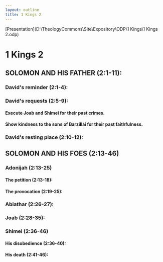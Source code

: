 ```yaml
---
layout: outline
title: 1 Kings 2
---
```

[Presentation](D:\TheologyCommons\Site\Expository\ODP\1 Kings\1 Kings 2.odp)
# 1 Kings 2 
## SOLOMON AND HIS FATHER (2:1-11): 
###  David\'s reminder (2:1-4): 
###  David\'s requests (2:5-9): 
####  Execute Joab and Shimei for their past crimes. 
####  Show kindness to the sons of Barzillai for their past faithfulness. 
###  David\'s resting place (2:10-12): 
## SOLOMON AND HIS FOES (2:13-46) 
###  Adonijah (2:13-25) 
####  The petition (2:13-18): 
####  The provocation (2:19-25): 
###  Abiathar (2:26-27): 
###  Joab (2:28-35): 
###  Shimei (2:36-46) 
####  His disobedience (2:36-40): 
####  His death (2:41-46): 
